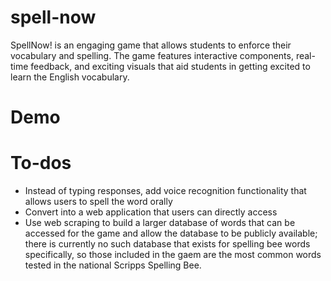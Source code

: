 # spell-now
SpellNow! is an engaging game that allows students to enforce their vocabulary and spelling. The game features interactive components, real-time feedback, and exciting visuals that aid students in getting excited to learn the English vocabulary.

# Demo

# To-dos
* Instead of typing responses, add voice recognition functionality that allows users to spell the word orally
* Convert into a web application that users can directly access
* Use web scraping to build a larger database of words that can be accessed for the game and allow the database to be publicly available; there is currently no such database that exists for spelling bee words specifically, so those included in the gaem are the most common words tested in the national Scripps Spelling Bee.
